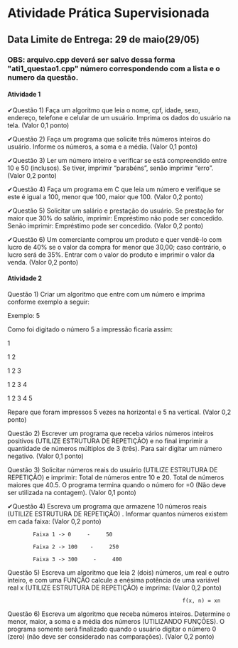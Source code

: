 # Atividade Prática Supervisionada

## Data Limite de Entrega: 29 de maio(29/05)

### OBS: arquivo.cpp deverá ser salvo dessa forma "ati1_questao1.cpp" número correspondendo com a lista e o numero da questão.

#### Atividade 1
✔Questão 1) Faça um algoritmo que leia o nome, cpf, idade, sexo, endereço, telefone e celular de um usuário. Imprima os dados do usuário na tela. (Valor 0,1 ponto)

✔Questão 2) Faça um programa que solicite três números inteiros do usuário. Informe os números, a soma e a média. (Valor 0,1 ponto)

✔Questão 3) Ler um número inteiro e verificar se está compreendido entre 10 e 50 (inclusos). Se tiver, imprimir “parabéns”, senão imprimir “erro”. (Valor 0,2 ponto)

✔Questão 4) Faça um programa em C que leia um número e verifique se este é igual a 100, menor que 100, maior que 100. (Valor 0,2 ponto)

✔Questão 5) Solicitar um salário e prestação do usuário. Se prestação for maior que 30% do salário, imprimir: Empréstimo não pode ser concedido. Senão imprimir: Empréstimo pode ser concedido. (Valor 0,2 ponto)

✔Questão 6) Um comerciante comprou um produto e quer vendê-lo com lucro de 40% se o valor da compra for menor que 30,00; caso contrário, o lucro será de 35%. Entrar com o valor do produto e imprimir o valor da venda. (Valor 0,2 ponto)


#### Atividade 2
Questão 1) Criar um algoritmo que entre com um número e imprima conforme exemplo a seguir:

Exemplo: 5

Como foi digitado o número 5 a impressão ficaria assim:

1

1          2

1          2          3

1          2          3          4

1          2          3          4          5

Repare que foram impressos 5 vezes na horizontal e 5 na vertical. (Valor 0,2 ponto)

Questão 2) Escrever um programa que receba vários números inteiros positivos (UTILIZE ESTRUTURA DE REPETIÇÃO) e no final imprimir a quantidade de números múltiplos de 3 (três). Para sair digitar um número negativo. (Valor 0,1 ponto)

Questão 3) Solicitar números reais do usuário (UTILIZE ESTRUTURA DE REPETIÇÃO) e imprimir: Total de números entre 10 e 20. Total de números maiores que 40.5. O programa termina quando o número for =0 (Não deve ser utilizada na contagem). (Valor 0,1 ponto)

✔Questão 4) Escreva um programa que armazene 10 números reais (UTILIZE ESTRUTURA DE REPETIÇÃO) . Informar quantos números existem em cada faixa: (Valor 0,2 ponto)

            Faixa 1 -> 0     -     50

            Faixa 2 -> 100    -     250

            Faixa 3 -> 300     -     400

 

Questão 5) Escreva um algoritmo que leia 2 (dois) números, um real e outro inteiro, e com uma FUNÇÃO calcule a enésima potência de uma variável real x (UTILIZE ESTRUTURA DE REPETIÇÃO) e imprima: (Valor 0,2 ponto)

                                                           f(x, n) = xn

Questão 6) Escreva um algoritmo que receba números inteiros. Determine o menor, maior, a soma e a média dos números (UTILIZANDO FUNÇÕES). O programa somente será finalizado quando o usuário digitar o número 0 (zero) (não deve ser considerado nas comparações). (Valor 0,2 ponto)
